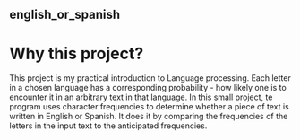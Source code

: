 ## english_or_spanish

# Why this project?
This project is my practical introduction to Language processing. Each letter in a chosen language has a corresponding probability - how likely one is to encounter it in an arbitrary text in that language. In this small project, te program uses character frequencies to determine whether a piece of text is written in English or Spanish. It does it by comparing the frequencies of the letters in the input text to the anticipated frequencies.
